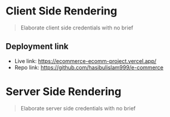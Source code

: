 # Client Side Rendering

> Elaborate client side credentials with no brief

## Deployment link

- Live link: https://ecommerce-ecomm-project.vercel.app/
- Repo link: https://github.com/hasibulislam999/e-commerce

# Server Side Rendering

> Elaborate server side credentials with no brief
